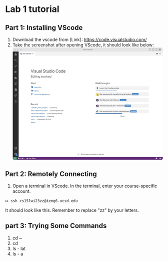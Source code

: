 # Lab 1 tutorial 

## Part 1: Installing VScode
1. Download the vscode from [Link]: https://code.visualstudio.com/
2. Take the screenshot after opening VScode, it should look like below:
![Image](vscode.jpg)

## Part 2: Remotely Connecting
1. Open a terminal in VScode. In the terminal, enter your course-specific account.
```
⤇ ssh cs15lwi23zz@ieng6.ucsd.edu
``` 
It should look like this. Remember to replace "zz" by your letters.

## part 3: Trying Some Commands
1. cd ~
2. cd
3. ls - lat
4. ls - a

